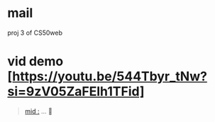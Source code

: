 # mail
 proj 3 of CS50web 
 
 # vid demo [https://youtu.be/544Tbyr_tNw?si=9zV05ZaFElh1TFid]    

 >[mid :](...) ...  🥸  
